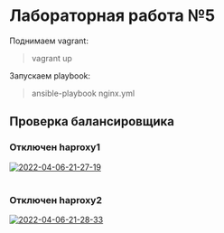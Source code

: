# Лабораторная работа №5

Поднимаем vagrant:

> vagrant up


Запускаем playbook:

> ansible-playbook nginx.yml 

## Проверка балансировщика

### Отключен haproxy1

<a href="https://ibb.co/CwnkNKS"><img src="https://i.ibb.co/kGhRk2P/2022-04-06-21-27-19.png" alt="2022-04-06-21-27-19" border="0"></a><br /><a target='_blank' href='https://ru.imgbb.com/'></a><br />


### Отключен haproxy2

<a href="https://ibb.co/KNwgvdd"><img src="https://i.ibb.co/WDtXJZZ/2022-04-06-21-28-33.png" alt="2022-04-06-21-28-33" border="0"></a>
